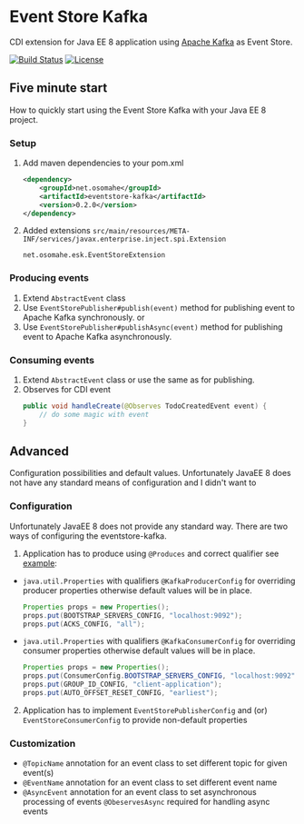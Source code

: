 # Event Store Kafka
CDI extension for Java EE 8 application using [Apache Kafka](https://kafka.apache.org/) as Event Store.

[![Build Status](https://travis-ci.org/tonda100/eventstore-kafka.svg?branch=dev)](https://travis-ci.org/tonda100/eventstore-kafka)
[![License](https://img.shields.io/badge/License-Apache%202.0-blue.svg)](https://opensource.org/licenses/Apache-2.0)

## Five minute start
How to quickly start using the Event Store Kafka with your Java EE 8 project.
### Setup
1. Add maven dependencies to your pom.xml
    ```xml
    <dependency>
        <groupId>net.osomahe</groupId>
        <artifactId>eventstore-kafka</artifactId>
        <version>0.2.0</version>
    </dependency>
    ```
2. Added extensions `src/main/resources/META-INF/services/javax.enterprise.inject.spi.Extension`
    ```text
    net.osomahe.esk.EventStoreExtension
    ```

### Producing events
1. Extend `AbstractEvent` class
2. Use `EventStorePublisher#publish(event)` method for publishing event to Apache Kafka synchronously.
or
2. Use `EventStorePublisher#publishAsync(event)` method for publishing event to Apache Kafka asynchronously.

### Consuming events
1. Extend `AbstractEvent` class or use the same as for publishing.
2. Observes for CDI event
    ```java
    public void handleCreate(@Observes TodoCreatedEvent event) {
        // do some magic with event
    }
    ```

## Advanced
Configuration possibilities and default values. Unfortunately JavaEE 8 does not have any standard means of configuration and
I didn't want to  
### Configuration
Unfortunately JavaEE 8 does not provide any standard way. There are two ways of configuring the eventstore-kafka.
1. Application has to produce using `@Produces` and correct qualifier see [example](examples/02-todolist-advanced/src/main/java/net/osomahe/todolist/net.osomahe.realapp.EventStoreConfiguration.java):
  * `java.util.Properties` with qualifiers `@KafkaProducerConfig` for overriding producer properties otherwise default values will be in place.
    ```java
    Properties props = new Properties();
    props.put(BOOTSTRAP_SERVERS_CONFIG, "localhost:9092");
    props.put(ACKS_CONFIG, "all");
    ```
  * `java.util.Properties` with qualifiers `@KafkaConsumerConfig` for overriding consumer properties otherwise default values will be in place.
    ```java
    Properties props = new Properties();
    props.put(ConsumerConfig.BOOTSTRAP_SERVERS_CONFIG, "localhost:9092");
    props.put(GROUP_ID_CONFIG, "client-application");
    props.put(AUTO_OFFSET_RESET_CONFIG, "earliest");
    ```
2. Application has to implement `EventStorePublisherConfig` and (or) `EventStoreConsumerConfig` to provide non-default properties

### Customization
* `@TopicName` annotation for an event class to set different topic for given event(s)
* `@EventName` annotation for an event class to set different event name
* `@AsyncEvent` annotation for an event class to set asynchronous processing of events `@ObeservesAsync` required for handling async events
